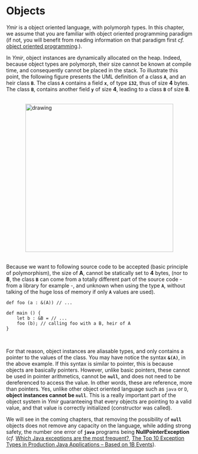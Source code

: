 # Objects

*Ymir* is a object oriented language, with polymorph types. In this
chapter, we assume that you are familiar with object oriented
programming paradigm (if not, you will benefit from reading
information on that paradigm first *cf.*  [object oriented
programming](https://en.wikipedia.org/wiki/Object-oriented_programming).).

In *Ymir*, object instances are dynamically allocated on the
heap. Indeed, because object types are polymorph, their size cannot be
known at compile time, and consequently cannot be placed in the
stack. To illustrate this point, the following figure presents the UML
definition of a class **`A`**, and an heir class **`B`**. The class
**`A`** contains a field **`x`**, of type **`i32`**, thus of size
**4** bytes. The class **`B`**, contains another field **`y`** of size
**4**, leading to a class **`B`** of size **8**.

<br>
<img src="https://ymir-lang.org/objects/UML.png" alt="drawing" height="400" style="display: block; margin-left: auto;  margin-right: auto;">
<br>

Because we want to following source code to be accepted (basic
principle of polymorphism), the size of **A**, cannot be statically
set to **4** bytes, (nor to **8**, the class **`B`** can come from a
totally different part of the source code - from a library for example
-, and unknown when using the type **`A`**, without talking of the
huge loss of memory if only **`A`** values are used).

```ymir
def foo (a : &(A)) // ...	

def main () {
	let b : &B = // ...
	foo (b); // calling foo with a B, heir of A
}
```

<br>

For that reason, object instances are aliasable types, and only
contains a pointer to the values of the class. You may have notice the
syntax **`&(A)`**, in the above example. If this syntax is similar to
pointer, this is because objects are basically pointers. However,
unlike basic pointers, these cannot be used in pointer arithmetics,
cannot be **`null`**, and does not need to be dereferenced to access
the value. In other words, these are reference, more than pointers.
Yes, unlike other object oriented language such as `java` or `D`,
**object instances cannot be `null`**. This is a really important part
of the object system in *Ymir* guaranteeing that every objects are
pointing to a valid value, and that value is correctly initialized
(constructor was called).


We will see in the coming chapters, that removing the possibility of
**`null`** objects does not remove any capacity on the language, while
adding strong safety, the number one error of **`java`** programs
being **NullPointerException** (*cf.* [Which Java exceptions are the
most
frequent?](https://blog.samebug.io/which-java-exceptions-are-the-most-frequent-f830b113c37f),
[The Top 10 Exception Types in Production Java Applications – Based on
1B
Events](https://www.overops.com/blog/the-top-10-exceptions-types-in-production-java-applications-based-on-1b-events/)).
